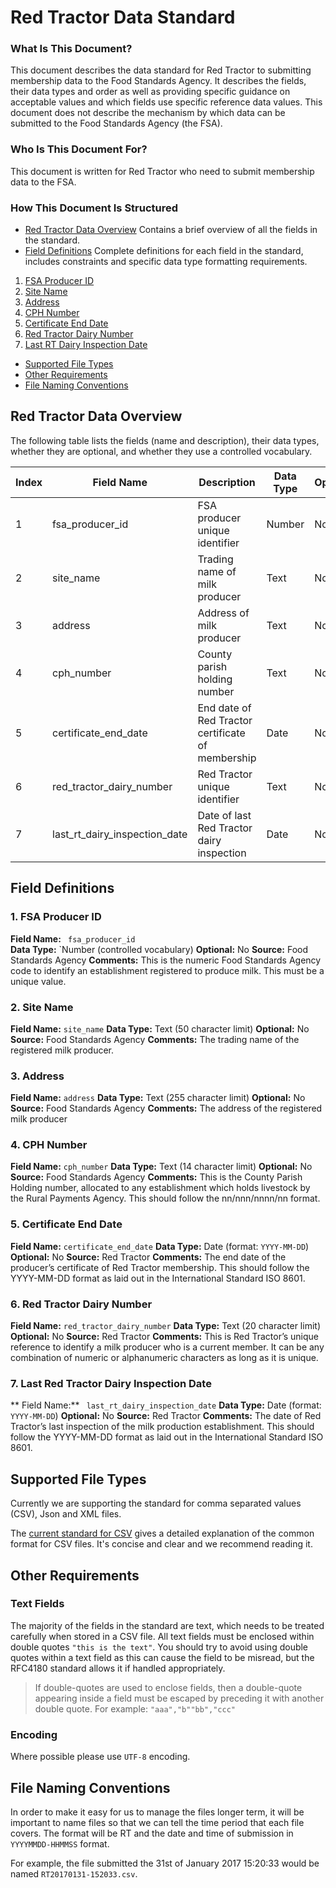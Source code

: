 # Red Tractor Data Standard
### What Is This Document?
This document describes the data standard for Red Tractor to submitting membership data to the Food Standards Agency. It describes the fields, their data types and order as well as providing specific guidance on acceptable values and which fields use specific reference data values.
This document does not describe the mechanism by which data can be submitted to the Food Standards Agency (the FSA).
### Who Is This Document For?
This document is written for Red Tractor who need to submit membership data to the FSA.
### How This Document Is Structured
- [Red Tractor Data Overview](#red-tractor-data-overview) Contains a brief overview of all the fields in the standard.  
- [Field Definitions](#field-definitions) Complete definitions for each field in the standard, includes constraints and specific data type formatting requirements.  
 1. [FSA Producer ID](#1-fsa-producer-id)
 2. [Site Name](#2-site-name)
 3. [Address](#3-address)
 4. [CPH Number](#4-cph-number)
 5. [Certificate End Date](#5-certificate-end-date)
 6. [Red Tractor Dairy Number](#8-red-tractor-dairy-number)
 7. [Last RT Dairy Inspection Date](#9-last-rt-dairy-inspection-date)
- [Supported File Types](#supported-file-types)
- [Other Requirements](#other-requirements)
- [File Naming Conventions](#file-naming-conventions)

## Red Tractor Data Overview
The following table lists the fields (name and description), their data types, whether they are optional, and whether they use a controlled vocabulary.


Index | Field Name | Description | Data Type | Optional | Controlled Vocabulary | Source
------|------------|-------------|-----------|----------|-----------------------|-------
1|fsa_producer_id|FSA producer unique identifier|Number|No|Yes|FSA
2|site_name|Trading name of milk producer|Text|No|No|FSA
3|address|Address of milk producer|Text|No|No|FSA
4|cph_number|County parish holding number|Text|No|Yes|FSA
5|certificate_end_date|End date of Red Tractor certificate of membership|Date|No|Yes|RT
6|red_tractor_dairy_number|Red Tractor unique identifier|Text|No|Yes|RT
7|last_rt_dairy_inspection_date|Date of last Red Tractor dairy inspection|Date|No|Yes|RT

## Field Definitions

### 1. FSA Producer ID
**Field Name:** ` fsa_producer_id`  
**Data Type:** `Number (controlled vocabulary)
**Optional:** No
**Source:** Food Standards Agency
**Comments:** This is the numeric Food Standards Agency code to identify an establishment registered to produce milk. This must be a unique value.

### 2. Site Name
**Field Name:** `site_name`
**Data Type:** Text (50 character limit)
**Optional:** No
**Source:** Food Standards Agency
**Comments:** The trading name of the registered milk producer.

### 3. Address
**Field Name:** `address`
**Data Type:** Text (255 character limit)
**Optional:** No
**Source:** Food Standards Agency
**Comments:** The address of the registered milk producer

### 4. CPH Number 
**Field Name:** `cph_number`
**Data Type:** Text (14 character limit)
**Optional:** No
**Source:** Food Standards Agency
**Comments:** This is the County Parish Holding number, allocated to any establishment which holds livestock by the Rural Payments Agency. This should follow the nn/nnn/nnnn/nn format.

### 5. Certificate End Date
**Field Name:** `certificate_end_date`
**Data Type:** Date (format: `YYYY-MM-DD`)
**Optional:** No
**Source:** Red Tractor
**Comments:** The end date of the producer’s certificate of Red Tractor membership. This should follow the YYYY-MM-DD format as laid out in the International Standard ISO 8601.

### 6. Red Tractor Dairy Number
**Field Name:** `red_tractor_dairy_number`
**Data Type:** Text (20 character limit)
**Optional:** No
**Source:** Red Tractor
**Comments:** This is Red Tractor’s unique reference to identify a milk producer who is a current member. It can be any combination of numeric or alphanumeric characters as long as it is unique.  

### 7. Last Red Tractor Dairy Inspection Date
** Field Name:** ` last_rt_dairy_inspection_date`
**Data Type:** Date (format: `YYYY-MM-DD`)
**Optional:** No
**Source:** Red Tractor
**Comments:** The date of Red Tractor’s last inspection of the milk production establishment. This should follow the YYYY-MM-DD format as laid out in the International Standard ISO 8601.


## Supported File Types

Currently we are supporting the standard for comma separated values (CSV), Json and XML files.

The [current standard for CSV](https://tools.ietf.org/html/rfc4180) gives a detailed explanation of the common format for CSV files. It's concise and clear and we recommend reading it.

## Other Requirements

### Text Fields

The majority of the fields in the standard are text, which needs to be treated carefully when stored in a CSV file. All text fields must be enclosed within double quotes `"this is the text"`. You should try to avoid using double quotes within a text field as this can cause the field to be misread, but the RFC4180 standard allows it if handled appropriately.

>If double-quotes are used to enclose fields, then a double-quote appearing inside a field must be escaped by preceding it with another double quote. For example: `"aaa","b""bb","ccc"`

### Encoding

Where possible please use `UTF-8` encoding.

## File Naming Conventions

In order to make it easy for us to manage the files longer term, it will be important to name files so that we can tell the time period that each file covers. The format will be RT and the date and time of submission in `YYYYMMDD-HHMMSS` format.

For example, the file submitted the 31st of January 2017 15:20:33 would be named `RT20170131-152033.csv`.
